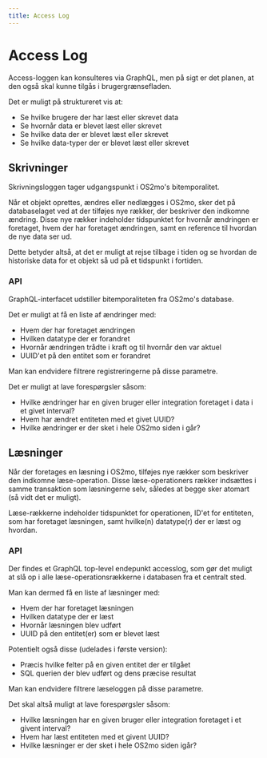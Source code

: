```yaml
---
title: Access Log
---
```


# Access Log

Access-loggen kan konsulteres via GraphQL, men på sigt er det planen, at den også skal kunne tilgås i brugergrænsefladen.

Det er muligt på struktureret vis at:

- Se hvilke brugere der har læst eller skrevet data
- Se hvornår data er blevet læst eller skrevet
- Se hvilke data der er blevet læst eller skrevet
- Se hvilke data-typer der er blevet læst eller skrevet

## Skrivninger

Skrivningsloggen tager udgangspunkt i OS2mo's bitemporalitet.

Når et objekt oprettes, ændres eller nedlægges i OS2mo, sker det på databaselaget ved at der tilføjes nye rækker, der beskriver den indkomne ændring.
Disse nye rækker indeholder tidspunktet for hvornår ændringen er foretaget, hvem der har foretaget ændringen, samt en reference til hvordan de nye data ser ud.

Dette betyder altså, at det er muligt at rejse tilbage i tiden og se hvordan de historiske data for et objekt så ud på et tidspunkt i fortiden.

### API

GraphQL-interfacet udstiller bitemporaliteten fra OS2mo's database.

Det er muligt at få en liste af ændringer med:

- Hvem der har foretaget ændringen
- Hvilken datatype der er forandret
- Hvornår ændringen trådte i kraft og til hvornår den var aktuel
- UUID'et på den entitet som er forandret

Man kan endvidere filtrere registreringerne på disse parametre.

Det er muligt at lave forespørgsler såsom:

- Hvilke ændringer har en given bruger eller integration foretaget i data i et givet interval?
- Hvem har ændret entiteten med et givet UUID?
- Hvilke ændringer er der sket i hele OS2mo siden i går?

## Læsninger

Når der foretages en læsning i OS2mo, tilføjes nye rækker som beskriver den indkomne læse-operation. Disse læse-operationers rækker indsættes i samme transaktion som læsningerne selv, således at begge sker atomart (så vidt det er muligt).

Læse-rækkerne indeholder tidspunktet for operationen, ID'et for entiteten, som har foretaget læsningen, samt hvilke(n) datatype(r) der er læst og hvordan.

### API

Der findes et GraphQL top-level endepunkt accesslog, som gør det muligt at slå op i alle læse-operationsrækkerne i databasen fra et centralt sted.

Man kan dermed få en liste af læsninger med:

- Hvem der har foretaget læsningen
- Hvilken datatype der er læst
- Hvornår læsningen blev udført
- UUID på den entitet(er) som er blevet læst

Potentielt også disse (udelades i første version):

- Præcis hvilke felter på en given entitet der er tilgået
- SQL querien der blev udført og dens præcise resultat

Man kan endvidere filtrere læseloggen på disse parametre.

Det skal altså muligt at lave forespørgsler såsom:

- Hvilke læsningen har en given bruger eller integration foretaget i et givent interval?
- Hvem har læst entiteten med et givent UUID?
- Hvilke læsninger er der sket i hele OS2mo siden igår?
